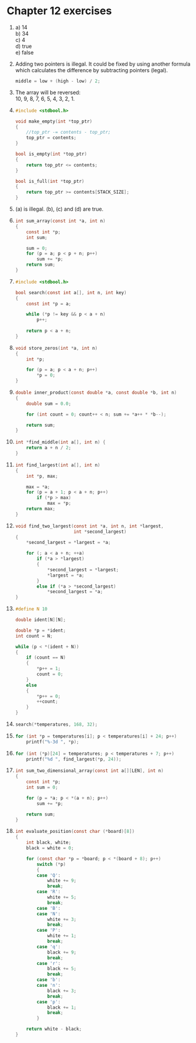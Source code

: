 # Chapter 12 exercises

1. a) 14  
   b) 34  
   c) 4  
   d) true  
   e) false

2. Adding two pointers is illegal. It could be fixed by using another formula
   which calculates the difference by subtracting pointers (legal).

   ```c
   middle = low + (high - low) / 2;
   ```

3. The array will be reversed:  
   10, 9, 8, 7, 6, 5, 4, 3, 2, 1.

4. ```c
   #include <stdbool.h>

   void make_empty(int *top_ptr)
   {
       //top_ptr -= contents - top_ptr;
       top_ptr = contents;
   }

   bool is_empty(int *top_ptr)
   {
       return top_ptr <= contents;
   }

   bool is_full(int *top_ptr)
   {
       return top_ptr >= contents[STACK_SIZE];
   }
   ```

5. (a) is illegal. (b), (c) and (d) are true.

6. ```c
   int sum_array(const int *a, int n)
   {
       const int *p;
       int sum;

       sum = 0;
       for (p = a; p < p + n; p++)
           sum += *p;
       return sum;
   } 
   ```
  
7. ```c
   #include <stdbool.h>
   
   bool search(const int a[], int n, int key)
   {
       const int *p = a;
   
       while (*p != key && p < a + n)
           p++;
       
       return p < a + n;
   } 
   ```

8. ```c
   void store_zeros(int *a, int n)
   {
       int *p;

       for (p = a; p < a + n; p++)
           *p = 0;
   }
   ```

9. ```c
   double inner_product(const double *a, const double *b, int n)
   {
       double sum = 0.0;

       for (int count = 0; count++ < n; sum += *a++ * *b--);

       return sum;
   }
   ```

10. ```c
    int *find_middle(int a[], int n) {
        return a + n / 2;
    }
    ```

11. ```c
    int find_largest(int a[], int n)
    {
        int *p, max;

        max = *a;
        for (p = a + 1; p < a + n; p++)
            if (*p > max)
                max = *p;
        return max;
    }
    ```

12. ```c
    void find_two_largest(const int *a, int n, int *largest,
                          int *second_largest)
    {
        *second_largest = *largest = *a;

        for (; a < a + n; ++a)
            if (*a > *largest)
            {
                *second_largest = *largest;
                *largest = *a;
            }
            else if (*a > *second_largest)
                *second_largest = *a;
    }
    ```

13. ```c
    #define N 10
    
    double ident[N][N];
    
    double *p = *ident;
    int count = N;
    
    while (p < *(ident + N))
    {
        if (count == N)
        {
            *p++ = 1;
            count = 0;
        }
        else
        {
            *p++ = 0;
            ++count;
        }
    }
    ```

14. ```c
    search(*temperatures, 168, 32);
    ```

15. ```c
    for (int *p = temperatures[i]; p < temperatures[i] + 24; p++)
        printf("%-3d ", *p);
    ```

16. ```c
    for (int (*p)[24] = temperatures; p < temperatures + 7; p++)
        printf("%d ", find_largest(*p, 24));
    ```

17. ```c
    int sum_two_dimensional_array(const int a[][LEN], int n)
    {
        const int *p;
        int sum = 0;

        for (p = *a; p < *(a + n); p++)
            sum += *p;

        return sum;
    }
    ```

18. ```c
    int evaluate_position(const char (*board)[8])
    {
        int black, white;
        black = white = 0;
    
        for (const char *p = *board; p < *(board + 8); p++)
            switch (*p)
            {
            case 'Q':
                white += 9;
                break;
            case 'R':
                white += 5;
                break;
            case 'B':
            case 'N':
                white += 3;
                break;
            case 'P':
                white += 1;
                break;
            case 'q':
                black += 9;
                break;
            case 'r':
                black += 5;
                break;
            case 'b':
            case 'n':
                black += 3;
                break;
            case 'p':
                black += 1;
                break;
            }
    
        return white - black;
    }
    ```
